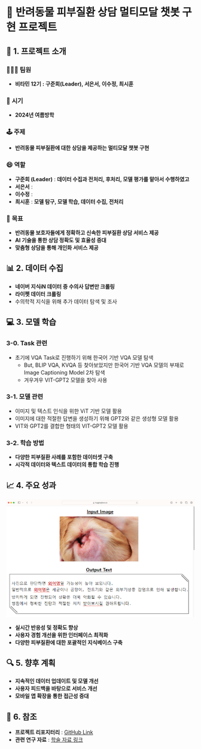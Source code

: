 # 🐾 반려동물 피부질환 상담 멀티모달 챗봇 구현 프로젝트
     
## 🎯 1. 프로젝트 소개
### 🧑‍🤝‍🧑 **팀원**
- **비타민 12기 : 구준회(Leader), 서은서, 이수정, 최시훈**
 
### 📅 **시기**
- **2024년 여름방학**

### 🕹️ **주제**
- **반려동물 피부질환에 대한 상담을 제공하는 멀티모달 챗봇 구현**

### 😄 **역할**
- **구준회 (Leader)** : **데이터 수집과 전처리, 후처리, 모델 평가를 맡아서 수행하였고** 
- **서은서** : 
- **이수정** : 
- **최시훈** : **모델 탐구, 모델 학습, 데이터 수집, 전처리**

### 🎯 **목표**
- **반려동물 보호자들에게 정확하고 신속한 피부질환 상담 서비스 제공**
- **AI 기술을 통한 상담 정확도 및 효율성 증대**
- **맞춤형 상담을 통해 개인화 서비스 제공**

## 📊 2. 데이터 수집
- **네이버 지식iN 데이터 중 수의사 답변만 크롤링**
- **라이펫 데이터 크롤링**
- 수의학적 지식을 위해 추가 데이터 탐색 및 조사

## 💻 3. 모델 학습
### 3-0. Task 관련
- 초기에 VQA Task로 진행하기 위해 한국어 기반 VQA 모델 탐색
  - But, BLIP VQA, KVQA 등 찾아보았지만 한국어 기반 VQA 모델의 부재로 Image Captioning Model 2차 탐색
  - 겨우겨우 VIT-GPT2 모델을 찾아 사용
    
### 3-1. 모델 관련
- 이미지 및 텍스트 인식을 위한 ViT 기반 모델 활용
- 이미지에 대한 적절한 답변을 생성하기 위해 GPT2와 같은 생성형 모델 활용
- VIT와 GPT2를 결합한 형태의 VIT-GPT2 모델 활용

### 3-2. 학습 방법
- **다양한 피부질환 사례를 포함한 데이터셋 구축**
- **시각적 데이터와 텍스트 데이터의 통합 학습 진행**

## 📈 4. 주요 성과
<img src="VET_외이염.png" alt="Inference_외이염" width="600"/>

- **실시간 반응성 및 정확도 향상**
- **사용자 경험 개선을 위한 인터페이스 최적화**
- **다양한 피부질환에 대한 포괄적인 지식베이스 구축**

## 🔍 5. 향후 계획  
- **지속적인 데이터 업데이트 및 모델 개선**
- **사용자 피드백을 바탕으로 서비스 개선**
- **모바일 앱 확장을 통한 접근성 증대**

## 🧹 6. 참조
- **프로젝트 리포지터리** : [GitHub Link](https://ankur3107.github.io/blogs/the-illustrated-image-captioning-using-transformers/)
- **관련 연구 자료** : [학술 자료 링크](#)
